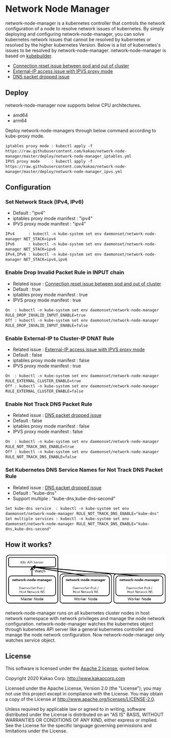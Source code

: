 # Network Node Manager

network-node-manager is a kubernetes controller that controls the network configuration of a node to resolve network issues of kubernetes. By simply deploying and configuring network-node-manager, you can solve kubernetes network issues that cannot be resolved by kubernetes or resolved by the higher kubernetes Version. Below is a list of kubernetes's issues to be resolved by network-node-manager. network-node-manager is based on [kubebuilder](https://github.com/kubernetes-sigs/kubebuilder).

* [Connection reset issue between pod and out of cluster](issues/connection_reset_issue_pod_out_cluster.md)
* [External-IP access issue with IPVS proxy mode](issues/external_IP_access_issue_IPVS_proxy_mode.md)
* [DNS packet dropped issue](issues/DNS_packet_dropped_issue.md) 

## Deploy

network-node-manager now supports below CPU architectures.

* amd64
* arm64

Deploy network-node-managers through below command according to kube-proxy mode.

```
iptables proxy mode : kubectl apply -f https://raw.githubusercontent.com/kakao/network-node-manager/master/deploy/network-node-manager_iptables.yml
IPVS proxy mode     : kubectl apply -f https://raw.githubusercontent.com/kakao/network-node-manager/master/deploy/network-node-manager_ipvs.yml
```

## Configuration

### Set Network Stack (IPv4, IPv6)

* Default : "ipv4"
* iptables proxy mode manifest : "ipv4"
* IPVS proxy mode manifest : "ipv4"

```
IPv4      : kubectl -n kube-system set env daemonset/network-node-manager NET_STACK=ipv4
IPv6      : kubectl -n kube-system set env daemonset/network-node-manager NET_STACK=ipv6
IPv4,IPv6 : kubectl -n kube-system set env daemonset/network-node-manager NET_STACK=ipv4,ipv6
```

### Enable Drop Invalid Packet Rule in INPUT chain

* Related issue : [Connection reset issue between pod and out of cluster](issues/connection_reset_issue_pod_out_cluster.md)
* Default : true
* iptables proxy mode manifest : true
* IPVS proxy mode manifest : true

```
On  : kubectl -n kube-system set env daemonset/network-node-manager RULE_DROP_INVALID_INPUT_ENABLE=true
Off : kubectl -n kube-system set env daemonset/network-node-manager RULE_DROP_INVALID_INPUT_ENABLE=false
```

### Enable External-IP to Cluster-IP DNAT Rule

* Related issue : [External-IP access issue with IPVS proxy mode](issues/external_IP_access_issue_IPVS_proxy_mode.md)
* Default : false
* iptables proxy mode manifest : false
* IPVS proxy mode manifest : true

```
On  : kubectl -n kube-system set env daemonset/network-node-manager RULE_EXTERNAL_CLUSTER_ENABLE=true
Off : kubectl -n kube-system set env daemonset/network-node-manager RULE_EXTERNAL_CLUSTER_ENABLE=false
```

### Enable Not Track DNS Packet Rule

* Related issue : [DNS packet dropped issue](issues/DNS_packet_dropped_issue.md)   
* Default : false
* iptables proxy mode manifest : false
* IPVS proxy mode manifest : false

```
On  : kubectl -n kube-system set env daemonset/network-node-manager RULE_NOT_TRACK_DNS_ENABLE=true
Off : kubectl -n kube-system set env daemonset/network-node-manager RULE_NOT_TRACK_DNS_ENABLE=false
```

### Set Kubernetes DNS Service Names for Not Track DNS Packet Rule

* Related issue : [DNS packet dropped issue](issues/DNS_packet_dropped_issue.md)   
* Default : "kube-dns"
* Support multiple : "kube-dns,kube-dns-second"

```
Set kube-dns service  : kubectl -n kube-system set env daemonset/network-node-manager RULE_NOT_TRACK_DNS_ENABLE="kube-dns"
Set multiple services : kubectl -n kube-system set env daemonset/network-node-manager RULE_NOT_TRACK_DNS_ENABLE="kube-dns,kube-dns-second"
```

## How it works?

![kpexec Architecture](img/network-node-manager_Architecture.PNG)

network-node-manager runs on all kubernetes cluster nodes in host network namespace with network privileges and manage the node network configuration. network-node-manager watches the kubernetes object through kubenetes API server like a general kubernetes controller and manage the node network configuration. Now network-node-manager only watches service object.

## License

This software is licensed under the [Apache 2 license](LICENSE), quoted below.

Copyright 2020 Kakao Corp. <http://www.kakaocorp.com>

Licensed under the Apache License, Version 2.0 (the "License"); you may not
use this project except in compliance with the License. You may obtain a copy
of the License at http://www.apache.org/licenses/LICENSE-2.0.

Unless required by applicable law or agreed to in writing, software
distributed under the License is distributed on an "AS IS" BASIS, WITHOUT
WARRANTIES OR CONDITIONS OF ANY KIND, either express or implied. See the
License for the specific language governing permissions and limitations under
the License.
